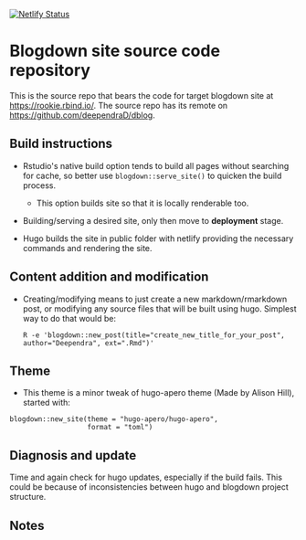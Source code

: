 [![Netlify Status](https://api.netlify.com/api/v1/badges/18a87094-431d-442a-aa56-ef675f6563da/deploy-status)](https://app.netlify.com/sites/rookie/deploys)

# Blogdown site source code repository

This is the source repo that bears the code for target blogdown site at https://rookie.rbind.io/.
The source repo has its remote on https://github.com/deependraD/dblog.

## Build instructions

- Rstudio's native build option tends to build all pages without searching for cache, so better use `blogdown::serve_site()` to quicken the build process.
  - This option builds site so that it is locally renderable too.
  
- Building/serving a desired site, only then move to **deployment** stage.

- Hugo builds the site in public folder with netlify providing the necessary commands and rendering the site.

## Content addition and modification

- Creating/modifying means to just create a new markdown/rmarkdown post, or modifying any source files that will be built using hugo. Simplest way to do that would be:
  
  ```
  R -e 'blogdown::new_post(title="create_new_title_for_your_post", author="Deependra", ext=".Rmd")'
  ```

## Theme

- This theme is a minor tweak of hugo-apero theme (Made by Alison Hill), started with:

```
blogdown::new_site(theme = "hugo-apero/hugo-apero",
                   format = "toml")
```
  
## Diagnosis and update

Time and again check for hugo updates, especially if the build fails. This could be because of inconsistencies between hugo and blogdown project structure.


## Notes
